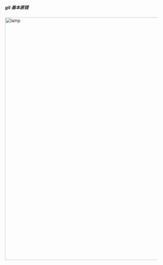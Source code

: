 ##### git 基本原理
<p align="left"><img src="https://kinghuuu.github.io/Resource/img/git.png" alt="lamp" width="800"/></p>



